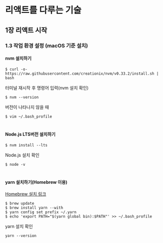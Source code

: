 # 리액트를 다루는 기술
## 1장 리액트 시작 
### 1.3 작업 환경 설정 (macOS 기준 설치)
#### nvm 설치하기
```{bash}
$ curl -o- https://raw.githubusercontent.com/creationix/nvm/v0.33.2/install.sh | bash
```
터미널 재시작 후 명령어 입력(nvm 설치 확인)
```{bash}
$ nvm --version
```
버전이 나타나지 않을 때
```{bash}
$ vim ~/.bash_profile
```  
#
#### Node.js LTS버전 설치하기
```{bash}
$ nvm install --lts
```
Node.js 설치 확인
```{bash}
$ node -v
```  
#
#### yarn 설치하기(Homebrew 이용)
[Homebrew 설치 링크](https://brew.sh/index_ko)
```{bash}
$ brew update
$ brew install yarn --with
$ yarn config set prefix ~/.yarn
$ echo 'export PATH="$(yarn global bin):$PATH"' >> ~/.bash_profile
```
yarn 설치 확인
```{bash}
yarn --version
```
